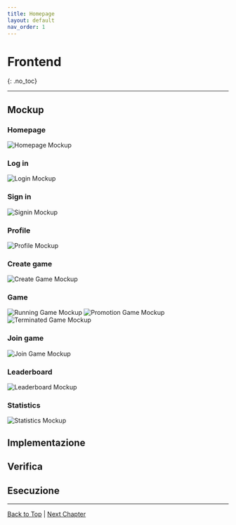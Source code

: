 ```yaml
---
title: Homepage
layout: default
nav_order: 1
---
```


# Frontend
{: .no_toc}

---

## Mockup

### Homepage

![Homepage Mockup](/frontend/resources/images/homepage-mockup.png)

### Log in 

![Login Mockup](/frontend/resources/images/login-mockup.png)

### Sign in

![Signin Mockup](/frontend/resources/images/sign-mockup.png)

### Profile

![Profile Mockup](/frontend/resources/images/profile-mockup.png)

### Create game

![Create Game Mockup](/frontend/resources/images/create-game-mockup.png)

### Game

![Running Game Mockup](/frontend/resources/images/game-mockup-running.png)
![Promotion Game Mockup](/frontend/resources/images/game-mockup-promotion.png)
![Terminated Game Mockup](/frontend/resources/images/game-mockup-terminated.png)

### Join game

![Join Game Mockup](/frontend/resources/images/join-game-mockup.png)

### Leaderboard

![Leaderboard Mockup](/frontend/resources/images/leaderboard-mockup.png)

### Statistics

![Statistics Mockup](/frontend/resources/images/statistics-mockup.png)

## Implementazione

## Verifica

## Esecuzione

---

[Back to Top](#top) |
[Next Chapter](/frontend/)